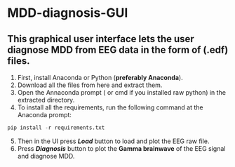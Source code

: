 # MDD-diagnosis-GUI
## This graphical user interface lets the user diagnose MDD from EEG data in the form of (.edf) files.

1. First, install Anaconda or Python (**preferably Anaconda**).
2. Download all the files from here and extract them.
3. Open the Annaconda prompt ( or cmd if you installed raw python) in the extracted directory.
4. To install all the requirements, run the following command at the Anaconda prompt:
```python
pip install -r requirements.txt
```
5. Then in the UI press ***Load*** button to load and plot the EEG raw file.
6. Press ***Diagnosis*** button to plot the **Gamma brainwave** of the EEG signal and diagnose MDD.
